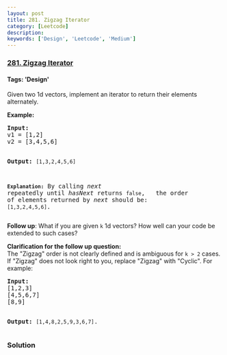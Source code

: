 ```yaml
---
layout: post
title: 281. Zigzag Iterator
category: [Leetcode]
description: 
keywords: ['Design', 'Leetcode', 'Medium']
---
```

### [281. Zigzag Iterator](https://leetcode.com/problems/zigzag-iterator)

#### Tags: 'Design'

<div class="content__u3I1 question-content__JfgR"><div><p>Given two 1d vectors, implement an iterator to return their elements alternately.</p>
<p><strong>Example:</strong></p>
<pre><strong>Input:</strong>
v1 = [1,2]
v2 = [3,4,5,6] 

<strong>Output:</strong> <code>[1,3,2,4,5,6]

<strong>Explanation:</strong></code> By calling <i>next</i> repeatedly until <i>hasNext</i> returns <code>false</code>, 
             the order of elements returned by <i>next</i> should be: <code>[1,3,2,4,5,6]</code>.</pre>
<p><b>Follow up</b>: What if you are given <code>k</code> 1d vectors? How well can your code be extended to such cases?</p>
<p><strong>Clarification </strong><b>for the follow up question</b><strong>:</strong><br/>
The "Zigzag" order is not clearly defined and is ambiguous for <code>k &gt; 2</code> cases. If "Zigzag" does not look right to you, replace "Zigzag" with "Cyclic". For example:</p>
<pre><strong>Input:</strong>
[1,2,3]
[4,5,6,7]
[8,9]

<strong>Output: </strong><code>[1,4,8,2,5,9,3,6,7]</code>.
</pre>
</div></div>

### Solution
